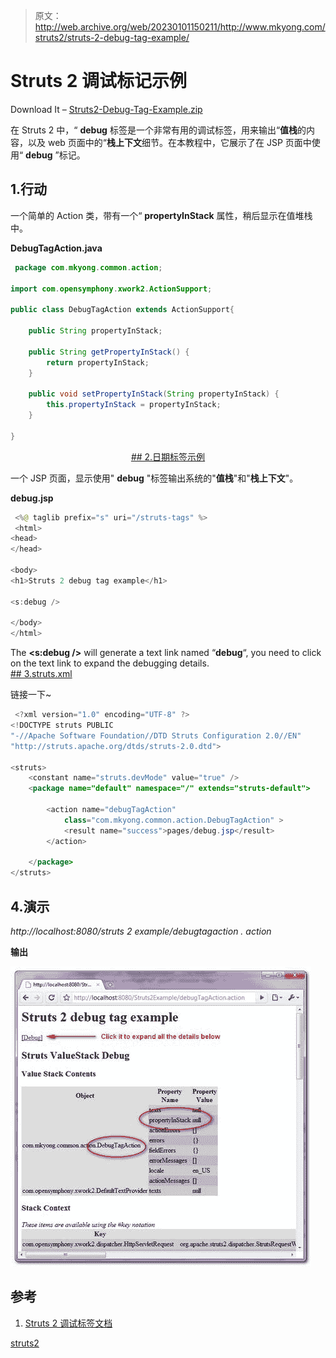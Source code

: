 > 原文：<http://web.archive.org/web/20230101150211/http://www.mkyong.com/struts2/struts-2-debug-tag-example/>

# Struts 2 调试标记示例

Download It – [Struts2-Debug-Tag-Example.zip](http://web.archive.org/web/20190304032231/http://www.mkyong.com/wp-content/uploads/2010/07/Struts2-Debug-Tag-Example.zip)

在 Struts 2 中，“ **debug** 标签是一个非常有用的调试标签，用来输出“**值栈**的内容，以及 web 页面中的“**栈上下文**细节。在本教程中，它展示了在 JSP 页面中使用“ **debug** ”标记。

## 1.行动

一个简单的 Action 类，带有一个“ **propertyInStack** 属性，稍后显示在值堆栈中。

**DebugTagAction.java**

```java
 package com.mkyong.common.action;

import com.opensymphony.xwork2.ActionSupport;

public class DebugTagAction extends ActionSupport{

	public String propertyInStack;

	public String getPropertyInStack() {
		return propertyInStack;
	}

	public void setPropertyInStack(String propertyInStack) {
		this.propertyInStack = propertyInStack;
	}

} 
```

 <ins class="adsbygoogle" style="display:block; text-align:center;" data-ad-format="fluid" data-ad-layout="in-article" data-ad-client="ca-pub-2836379775501347" data-ad-slot="6894224149">## 2.日期标签示例

一个 JSP 页面，显示使用" **debug** "标签输出系统的"**值栈**"和"**栈上下文**"。

**debug.jsp**

```java
 <%@ taglib prefix="s" uri="/struts-tags" %>
 <html>
<head>
</head>

<body>
<h1>Struts 2 debug tag example</h1>

<s:debug />

</body>
</html> 
```

The **<s:debug />** will generate a text link named “**debug**“, you need to click on the text link to expand the debugging details. <ins class="adsbygoogle" style="display:block" data-ad-client="ca-pub-2836379775501347" data-ad-slot="8821506761" data-ad-format="auto" data-ad-region="mkyongregion">## 3.struts.xml

链接一下~

```java
 <?xml version="1.0" encoding="UTF-8" ?>
<!DOCTYPE struts PUBLIC
"-//Apache Software Foundation//DTD Struts Configuration 2.0//EN"
"http://struts.apache.org/dtds/struts-2.0.dtd">

<struts>
 	<constant name="struts.devMode" value="true" />
	<package name="default" namespace="/" extends="struts-default">

		<action name="debugTagAction" 
			class="com.mkyong.common.action.DebugTagAction" >
			<result name="success">pages/debug.jsp</result>
		</action>

	</package>
</struts> 
```

## 4.演示

*http://localhost:8080/struts 2 example/debugtagaction . action*

**输出**

![Struts 2 debug tag example](img/c282bb891ca1608f70a0c9fa6a494d32.png "Struts2-Debug-Tag-Example")

## 参考

1.  [Struts 2 调试标签文档](http://web.archive.org/web/20190304032231/http://struts.apache.org/2.0.14/docs/debug.html)

[struts2](http://web.archive.org/web/20190304032231/http://www.mkyong.com/tag/struts2/)







